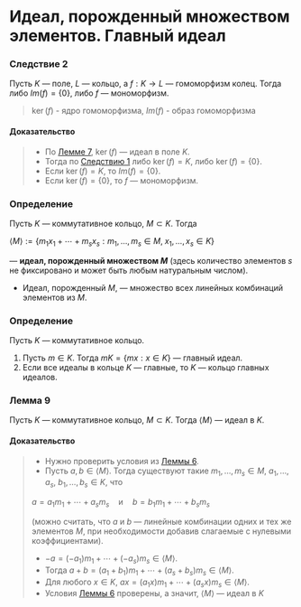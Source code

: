 # Идеал, порожденный множеством элементов. Главный идеал

### **Следствие 2**

Пусть $K$ — поле, $L$ — кольцо, а $f : K \to L$ — гомоморфизм колец. Тогда либо $Im(f) = \{0\}$, либо $f$ — мономорфизм.

> $\ker(f)$ - ядро гомоморфизма, $Im(f)$ - образ гомоморфизма

#### **Доказательство**

> + По [Лемме 7](08.md#лемма-7), $\ker(f)$ — идеал в поле $K$.
> + Тогда по [Следствию 1](09.md#следствие-1) либо $\ker(f) = K$, либо $\ker(f) = \{0\}$.
> + Если $\ker(f) = K$, то $Im(f) = \{0\}$.
> + Если $\ker(f) = \{0\}$, то $f$ — мономорфизм.

### **Определение**

Пусть $K$ — коммутативное кольцо, $M \subset K$. Тогда

$\langle M \rangle := \{m_1x_1 + \cdots + m_sx_s : m_1, \dots, m_s \in M, \; x_1, \dots, x_s \in K\}$

— **идеал, порожденный множеством $M$** (здесь количество элементов $s$ не фиксировано и может быть любым натуральным числом).

+ Идеал, порожденный $M$, — множество всех линейных комбинаций элементов из $M$.

### **Определение**

Пусть $K$ — коммутативное кольцо.

1) Пусть $m \in K$. Тогда $mK = \{mx : x \in K\}$ — главный идеал.
2) Если все идеалы в кольце $K$ — главные, то $K$ — кольцо главных идеалов.

### **Лемма 9**

Пусть $K$ — коммутативное кольцо, $M \subset K$. Тогда $\langle M \rangle$ — идеал в $K$.

#### **Доказательство**

> + Нужно проверить условия из [Леммы 6](08.md#лемма-6).
> + Пусть $a, b \in \langle M \rangle$. Тогда существуют такие $m_1, \dots, m_s \in M$, $a_1, \dots, a_s$, $b_1, \dots, b_s \in K$, что
>
> $a = a_1m_1 + \cdots + a_sm_s \quad \text{и} \quad b = b_1m_1 + \cdots + b_sm_s$
>
> (можно считать, что $a$ и $b$ — линейные комбинации одних и тех же элементов $M$, при необходимости добавив слагаемые с нулевыми коэффициентами).
>
> + $-a = (-a_1)m_1 + \cdots + (-a_s)m_s \in \langle M \rangle$.
> + Тогда $a + b = (a_1 + b_1)m_1 + \cdots + (a_s + b_s)m_s \in \langle M \rangle$.
> + Для любого $x \in K$, $ax = (a_1x)m_1 + \cdots + (a_sx)m_s \in \langle M \rangle$.
> + Условия [Леммы 6](08.md#лемма-6) проверены, а значит, $\langle M \rangle$ — идеал в $K$
